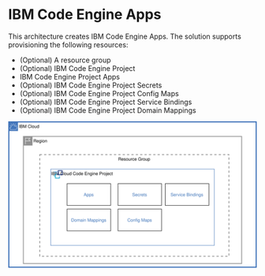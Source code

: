 # IBM Code Engine Apps

This architecture creates IBM Code Engine Apps. The solution supports provisioning the following resources:

- (Optional) A resource group
- (Optional) IBM Code Engine Project
- IBM Code Engine Project Apps
- (Optional) IBM Code Engine Project Secrets
- (Optional) IBM Code Engine Project Config Maps
- (Optional) IBM Code Engine Project Service Bindings
- (Optional) IBM Code Engine Project Domain Mappings

![ce-apps-da](../../reference-architecture/ce-app-da.svg)
